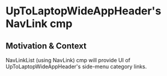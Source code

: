 # UpToLaptopWideAppHeader's NavLink cmp

## Motivation & Context

NavLinkList (using NavLink) cmp will provide UI of UpToLaptopWideAppHeader's side-menu category links.

